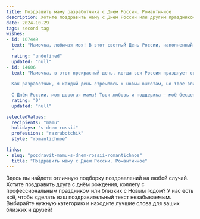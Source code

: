 ```yaml
---
title: Поздравить маму разработчика с Днем России. Романтичное
description: Хотите поздравить маму с Днем России или другим праздником? Наш ИИ создаст незабываемое поздравление, а вы обязательно выделитесь среди других.  
date: 2024-10-29
tags: second tag
wishes:
- id: 107449
  text: "Мамочка, любимая моя! В этот светлый День России, наполненный гордостью за нашу страну и трепетной любовью к тебе, я хочу сказать тебе самые нежные слова.  Ты — моя Родина, мой уютный, родной причал,  мое вдохновение.  Пусть этот праздник, как и наша любовь, будет вечным и прекрасным, наполненным радостью, счастьем и теплом.  Я люблю тебя бесконечно!
  "
  rating: "undefined"
  updated: "null"
- id: 14606
  text: "Мамочка, в этот прекрасный день, когда вся Россия празднует свою историю и величие, я хочу поздравить тебя с Днём России. Ты, как и наша страна, неповторима и уникальна. Твоя мудрость и забота, подобно великим русским традициям, делают мир вокруг светлее и теплее.
  
  Как разработчик, я каждый день стремлюсь к новым высотам, но твоё влияние на мою жизнь — это источник моей силы и вдохновения. Спасибо тебе за то, что ты всегда рядом, поддерживаешь и вдохновляешь. Пусть этот день принесёт тебе столько же радости и счастья, сколько ты дарила другим.
  
  С Днём России, моя дорогая мама! Твоя любовь и поддержка — моё бесценное сокровище."
  rating: "0"
  updated: "null"

selectedValues:
  recipients: "mamu"
  holidays: "s-dnem-rossii"
  professions: "razrabotchik"
  style: "romantichnoe"

links:
- slug: "pozdravit-mamu-s-dnem-rossii-romantichnoe"
  title: "Поздравить маму с Днем России. Романтичное"
---
```


Здесь вы найдете отличную подборку поздравлений на любой случай. 
Хотите поздравить друга с днём рождения, коллегу с профессиональным праздником или близких с Новым годом? У нас есть всё, чтобы сделать ваш поздравительный текст незабываемым. Выбирайте нужную категорию и находите лучшие слова для ваших близких и друзей!
